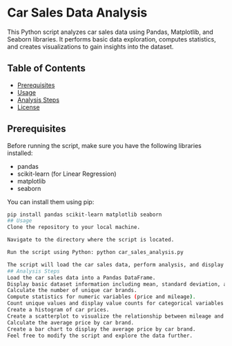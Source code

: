 # Car Sales Data Analysis

This Python script analyzes car sales data using Pandas, Matplotlib, and Seaborn libraries. It performs basic data exploration, computes statistics, and creates visualizations to gain insights into the dataset.

## Table of Contents
- [Prerequisites](#prerequisites)
- [Usage](#usage)
- [Analysis Steps](#analysis-steps)
- [License](#license)

## Prerequisites

Before running the script, make sure you have the following libraries installed:
- pandas
- scikit-learn (for Linear Regression)
- matplotlib
- seaborn

You can install them using pip:

```bash
pip install pandas scikit-learn matplotlib seaborn
## Usage
Clone the repository to your local machine.

Navigate to the directory where the script is located.

Run the script using Python: python car_sales_analysis.py

The script will load the car sales data, perform analysis, and display visualizations.
## Analysis Steps
Load the car sales data into a Pandas DataFrame.
Display basic dataset information including mean, standard deviation, and median of prices.
Calculate the number of unique car brands.
Compute statistics for numeric variables (price and mileage).
Count unique values and display value counts for categorical variables (car brand and fuel type).
Create a histogram of car prices.
Create a scatterplot to visualize the relationship between mileage and price.
Calculate the average price by car brand.
Create a bar chart to display the average price by car brand.
Feel free to modify the script and explore the data further.


